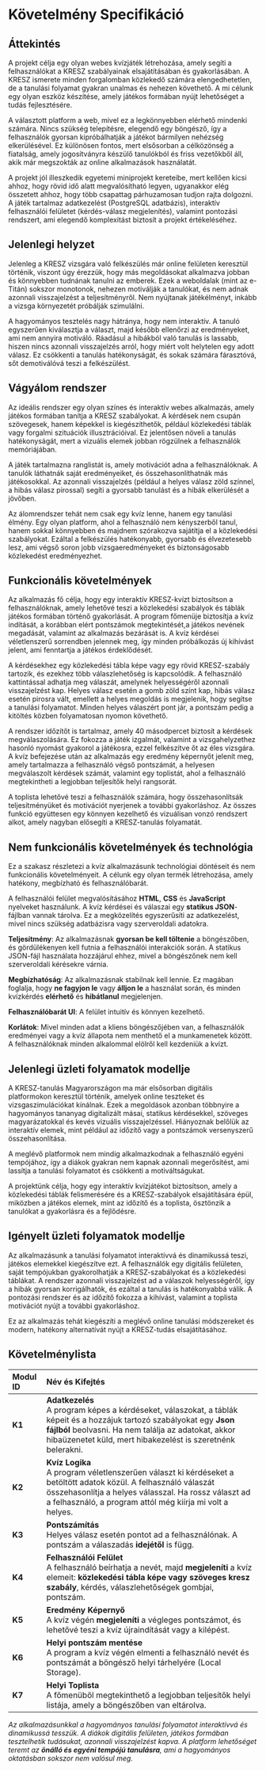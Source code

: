 # Követelmény Specifikáció

## Áttekintés

A projekt célja egy olyan webes kvízjáték létrehozása, amely segíti a felhasználókat a KRESZ szabályainak elsajátításában és gyakorlásában. A KRESZ ismerete minden forgalomban közlekedő számára elengedhetetlen, de a tanulási folyamat gyakran unalmas és nehezen követhető. A mi célunk egy olyan eszköz készítése, amely játékos formában nyújt lehetőséget a tudás fejlesztésére.  

A választott platform a web, mivel ez a legkönnyebben elérhető mindenki számára. Nincs szükség telepítésre, elegendő egy böngésző, így a felhasználók gyorsan kipróbálhatják a játékot bármilyen nehézség elkerülésével. Ez különösen fontos, mert elsősorban a célközönség a fiatalság, amely jogosítványra készülő tanulókból és friss vezetőkből áll, akik már megszokták az online alkalmazások használatát.  

A projekt jól illeszkedik egyetemi miniprojekt kereteibe, mert kellően kicsi ahhoz, hogy rövid idő alatt megvalósítható legyen, ugyanakkor elég összetett ahhoz, hogy több csapattag párhuzamosan tudjon rajta dolgozni. A játék tartalmaz adatkezelést (PostgreSQL adatbázis), interaktív felhasználói felületet (kérdés-válasz megjelenítés), valamint pontozási rendszert, ami elegendő komplexitást biztosít a projekt értékeléséhez.

## Jelenlegi helyzet

Jelenleg a KRESZ vizsgára való felkészülés már online felületen keresztül történik, viszont úgy érezzük, hogy más megoldásokat alkalmazva jobban és könnyebben tudnának tanulni az emberek. Ezek a weboldalak (mint az e-Titán) sokszor monotonok, nehezen motiválják a tanulókat, és nem adnak azonnali visszajelzést a teljesítményről. Nem nyújtanak játékélményt, inkább a vizsga környezetét próbálják szimulálni.  

A hagyományos tesztelés nagy hátránya, hogy nem interaktív. A tanuló egyszerűen kiválasztja a választ, majd később ellenőrzi az eredményeket, ami nem annyira motiváló. Ráadásul a hibákból való tanulás is lassabb, hiszen nincs azonnali visszajelzés arról, hogy miért volt helytelen egy adott válasz. Ez csökkenti a tanulás hatékonyságát, és sokak számára fárasztóvá, sőt demotiválóvá teszi a felkészülést.

## Vágyálom rendszer

Az ideális rendszer egy olyan színes és interaktív webes alkalmazás, amely játékos formában tanítja a KRESZ szabályokat. A kérdések nem csupán szövegesek, hanem képekkel is kiegészíthetők, például közlekedési táblák vagy forgalmi szituációk illusztrációival. Ez jelentősen növeli a tanulás hatékonyságát, mert a vizuális elemek jobban rögzülnek a felhasználók memóriájában.

A játék tartalmazna ranglistát is, amely motivációt adna a felhasználóknak. A tanulók láthatnák saját eredményeiket, és összehasonlíthatnák más játékosokkal. Az azonnali visszajelzés (például a helyes válasz zöld színnel, a hibás válasz pirossal) segíti a gyorsabb tanulást és a hibák elkerülését a jövőben.

Az álomrendszer tehát nem csak egy kvíz lenne, hanem egy tanulási élmény. Egy olyan platform, ahol a felhasználó nem kényszerből tanul, hanem sokkal könnyebben és majdnem szórakozva sajátítja el a közlekedési szabályokat. Ezáltal a felkészülés hatékonyabb, gyorsabb és élvezetesebb lesz, ami végső soron jobb vizsgaeredményeket és biztonságosabb közlekedést eredményezhet.

## Funkcionális követelmények

Az alkalmazás fő célja, hogy egy interaktív KRESZ-kvízt biztosítson a felhasználóknak, amely lehetővé teszi a közlekedési szabályok és táblák játékos formában történő gyakorlását. A program főmenüje biztosítja a kvíz indítását, a korábban elért pontszámok megtekintését,a játékos nevének megadását, valamint az alkalmazás bezárását is. A kvíz kérdései véletlenszerű sorrendben jelennek meg, így minden próbálkozás új kihívást jelent, ami fenntartja a játékos érdeklődését.

A kérdésekhez egy közlekedési tábla képe vagy egy rövid KRESZ-szabály tartozik, és ezekhez több válaszlehetőség is kapcsolódik. A felhasználó kattintással adhatja meg válaszát, amelynek helyességéről azonnali visszajelzést kap. Helyes válasz esetén a gomb zöld színt kap, hibás válasz esetén pirosra vált, emellett a helyes megoldás is megjelenik, hogy segítse a tanulási folyamatot. Minden helyes válaszért pont jár, a pontszám pedig a kitöltés közben folyamatosan nyomon követhető.

A rendszer időzítőt is tartalmaz, amely 40 másodpercet biztosít a kérdések megválaszolására. Ez fokozza a játék izgalmát, valamint a vizsgahelyzethez hasonló nyomást gyakorol a játékosra, ezzel felkészítve őt az éles vizsgára. A kvíz befejezése után az alkalmazás egy eredmény képernyőt jelenít meg, amely tartalmazza a felhasználó végső pontszámát, a helyesen megválaszolt kérdések számát, valamint egy toplistát, ahol a felhasználó megtekintheti a legjobban teljesítők helyi rangsorát.

A toplista lehetővé teszi a felhasználók számára, hogy összehasonlítsák teljesítményüket és motivációt nyerjenek a további gyakorláshoz. Az összes funkció együttesen egy könnyen kezelhető és vizuálisan vonzó rendszert alkot, amely nagyban elősegíti a KRESZ-tanulás folyamatát.

## Nem funkcionális követelmények és technológia

Ez a szakasz részletezi a kvíz alkalmazásunk technológiai döntéseit és nem funkcionális követelményeit. A célunk egy olyan termék létrehozása, amely hatékony, megbízható és felhasználóbarát.

A felhasználói felület megvalósításához **HTML**, **CSS** és **JavaScript** nyelveket használunk. A kvíz kérdései és válaszai egy **statikus JSON**-fájlban vannak tárolva. Ez a megközelítés egyszerűsíti az adatkezelést, mivel nincs szükség adatbázisra vagy szerveroldali adatokra.

**Teljesítmény**: Az alkalmazásnak **gyorsan be kell töltenie** a böngészőben, és gördülékenyen kell futnia a felhasználói interakciók során. A statikus JSON-fájl használata hozzájárul ehhez, mivel a böngészőnek nem kell szerveroldali kérésekre várnia.

**Megbízhatóság**: Az alkalmazásnak stabilnak kell lennie. Ez magában foglalja, hogy **ne fagyjon le** vagy **álljon le** a használat során, és minden kvízkérdés **elérhető** és **hibátlanul** megjelenjen.

**Felhasználóbarát UI**: A felület intuitív és könnyen kezelhető.

**Korlátok**: Mivel minden adat a kliens böngészőjében van, a felhasználók eredményei vagy a kvíz állapota nem menthető el a munkamenetek között. A felhasználóknak minden alkalommal elölről kell kezdeniük a kvízt.


## Jelenlegi üzleti folyamatok modellje

A KRESZ-tanulás Magyarországon ma már elsősorban digitális platformokon keresztül történik, amelyek online teszteket és vizsgaszimulációkat kínálnak. Ezek a megoldások azonban többnyire a hagyományos tananyag digitalizált másai, statikus kérdésekkel, szöveges magyarázatokkal és kevés vizuális visszajelzéssel.  Hiányoznak belőlük az interaktív elemek, mint például az időzítő vagy a pontszámok versenyszerű összehasonlítása.  

A meglévő platformok nem mindig alkalmazkodnak a felhasználó egyéni tempójához, így a diákok gyakran nem kapnak azonnali megerősítést, ami lassítja a tanulási folyamatot és csökkenti a motiváltságukat.  
  
A projektünk célja, hogy egy interaktív kvízjátékot biztosítson, amely a közlekedési táblák felismerésére és a KRESZ-szabályok elsajátítására épül, miközben a játékos elemek, mint az időzítő és a toplista, ösztönzik a tanulókat a gyakorlásra és a fejlődésre.

## Igényelt üzleti folyamatok modellje

Az alkalmazásunk a tanulási folyamatot interaktívvá és dinamikussá teszi, játékos elemekkel kiegészítve ezt. A felhasználók egy digitális felületen, saját tempójukban gyakorolhatják a KRESZ-szabályokat és a közlekedési táblákat. A rendszer azonnali visszajelzést ad a válaszok helyességéről, így a hibák gyorsan korrigálhatók, és ezáltal a tanulás is hatékonyabbá válik. A pontozási rendszer és az időzítő fokozza a kihívást, valamint a toplista motivációt nyújt a további gyakorláshoz.

Ez az alkalmazás tehát kiegészíti a meglévő online tanulási módszereket és modern, hatékony alternatívát nyújt a KRESZ-tudás elsajátításához. 

## Követelménylista

| Modul ID | Név és Kifejtés |
| :--- | :--- |
| **K1** | **Adatkezelés**<br>A program képes a kérdéseket, válaszokat, a táblák képeit és a hozzájuk tartozó szabályokat egy **Json fájlból** beolvasni. Ha nem találja az adatokat, akkor hibaüzenetet küld, mert hibakezelést is szeretnénk belerakni. |
| **K2** | **Kvíz Logika**<br>A program véletlenszerűen választ ki kérdéseket a betöltött adatok közül. A felhasználó válaszát összehasonlítja a helyes válasszal. Ha rossz választ ad a felhasználó, a program attól még kiírja mi volt a helyes. |
| **K3** | **Pontszámítás**<br>Helyes válasz esetén pontot ad a felhasználónak. A pontszám a válaszadás **idejétől** is függ. |
| **K4** | **Felhasználói Felület**<br>A felhasználó beírhatja a nevét, majd **megjeleníti** a kvíz elemeit: **közlekedési tábla képe vagy szöveges kresz szabály**, kérdés, válaszlehetőségek gombjai, pontszám. |
| **K5** | **Eredmény Képernyő**<br>A kvíz végén **megjeleníti** a végleges pontszámot, és lehetővé teszi a kvíz újraindítását vagy a kilépést. |
| **K6** | **Helyi pontszám mentése**<br>A program a kvíz végén elmenti a felhasználó nevét és pontszámát a böngésző helyi tárhelyére (Local Storage).
| **K7** | **Helyi Toplista**<br>A főmenüből megtekinthető a legjobban teljesítők helyi listája, amely a böngészőben van eltárolva.

*Az alkalmazásunkkal a hagyományos tanulási folyamatot interaktívvá és dinamikussá tesszük. A diákok digitális felületen, játékos formában tesztelhetik tudásukat, azonnali visszajelzést kapva. A platform lehetőséget teremt az **önálló és egyéni tempójú tanulásra**, ami a hagyományos oktatásban sokszor nem valósul meg.*

